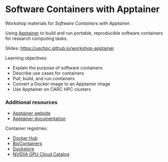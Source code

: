 # Software Containers with Apptainer

Workshop materials for *Software Containers with Apptainer*.

Using [Apptainer](https://apptainer.org) to build and run portable, reproducible software containers for research computing tasks.

Slides: https://uschpc.github.io/workshop-apptainer

Learning objectives:

- Explain the purpose of software containers
- Describe use cases for containers
- Pull, build, and run containers
- Convert a Docker image to an Apptainer image
- Use Apptainer on CARC HPC clusters

### Additional resources

- [Apptainer website](https://apptainer.org/)
- [Apptainer documentation](https://apptainer.org/docs/user/latest/)

Container registries:

- [Docker Hub](https://hub.docker.com/)
- [BioContainers](https://biocontainers.pro)
- [Dockstore](https://dockstore.org/)
- [NVIDIA GPU Cloud Catalog](https://catalog.ngc.nvidia.com/containers)
